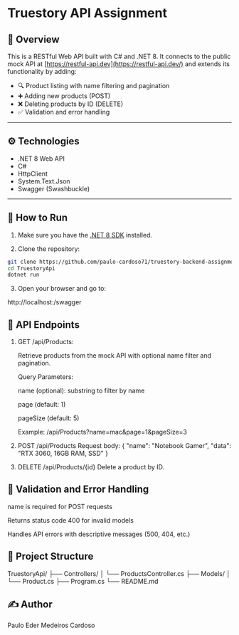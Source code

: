 # Truestory API Assignment

## 🧾 Overview

This is a RESTful Web API built with C# and .NET 8. It connects to the public mock API at [https://restful-api.dev](https://restful-api.dev/) and extends its functionality by adding:

- 🔍 Product listing with name filtering and pagination
- ➕ Adding new products (POST)
- ❌ Deleting products by ID (DELETE)
- ✅ Validation and error handling

---

## ⚙️ Technologies

- .NET 8 Web API
- C#
- HttpClient
- System.Text.Json
- Swagger (Swashbuckle)

---

## 🚀 How to Run

1. Make sure you have the [.NET 8 SDK](https://dotnet.microsoft.com/download/dotnet/8.0) installed.

2. Clone the repository:

```bash
git clone https://github.com/paulo-cardoso71/truestory-backend-assignment.git
cd TruestoryApi
dotnet run
```

3. Open your browser and go to:

http://localhost:<your-port>/swagger

## 📌 API Endpoints

1. GET /api/Products:

   Retrieve products from the mock API with optional name filter and pagination.

   Query Parameters:

   name (optional): substring to filter by name

   page (default: 1)

   pageSize (default: 5)

   Example: /api/Products?name=mac&page=1&pageSize=3

2. POST /api/Products
Request body:
{
  "name": "Notebook Gamer",
  "data": "RTX 3060, 16GB RAM, SSD"
}

3. DELETE /api/Products/{id}
Delete a product by ID.

## 🧪 Validation and Error Handling

name is required for POST requests

Returns status code 400 for invalid models

Handles API errors with descriptive messages (500, 404, etc.)


## 📁 Project Structure

TruestoryApi/
├── Controllers/
│   └── ProductsController.cs
├── Models/
│   └── Product.cs
├── Program.cs
└── README.md

## ✍️ Author
Paulo Eder Medeiros Cardoso




